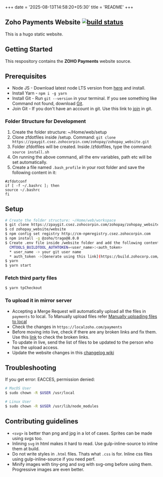 +++
date = '2025-08-13T14:58:20+05:30'
title = 'README'
+++


## Zoho Payments Website [![build status](https://git.csez.zohocorpin.com/zohofinance/zohocheckout_website/badges/master/pipeline.svg)](https://zpaygit.csez.zohocorpin.com/zohopay/zohopay_website/-/commits/master)
This is a hugo static website.

## Getting Started
This respository contains the **ZOHO Payments** website source.

## Prerequisites
* Node JS -  Download latest node LTS version from [here](https://nodejs.org/en/download) and install.
* Install Yarn - `npm i -g yarn`
* Install Git - Run `git --version` in your terminal. If you see something like Command not found, download [Git](https://git-scm.com/download).
* Join Git - If you don't have an account in git. Use this link to [join](https://gitusercreation.csez.zohocorpin.com/) in git.

### Folder Structure for Development
 1. Create the folder structure: ~/Home/web/setup
 2. Clone zfdotfiles inside /setup. Command: `git clone https://zpaygit.csez.zohocorpin.com/zohopay/zohopay_website.git`
 3. Folder zfdotfiles will be created. Inside /zfdotfiles, type the command: `source install.sh`
 4. On running the above command, all the env variables, path etc will be set automatically.
 5. Create a file named `.bash_profile` in your root folder and save the following content in it:

 ```
#zfdotconf
if [ -f ~/.bashrc ]; then  
 source ~/.bashrc
fi
```

## Setup

```bash
# Create the folder structure: ~/Home/web/workspace
$ git clone https://zpaygit.csez.zohocorpin.com/zohopay/zohopay_website.git
$ cd zohopay_website/website
$ npm config set registry http://cm-npmregistry.csez.zohocorpin.com
$ npm install -g @zoho/trago@8.0.0
$ Create .env file inside /website folder and add the following content to fetch the third party packages.
  CMTOOLS_BUILDTOOL_AUTHTOKEN=<user_name>:<auth_token>
  * user_name -> your git user name
  * auth_token ->[Generate using this link](https://build.zohocorp.com/jsp/generate_token.jsp)
$ yarn
$ yarn start
```

### Fetch third party files
```bash
$ yarn tpCheckout
```

### To upload it in mirror server

* Accepting a Merge Request will automatically upload all the files in `payments` to local. To Manually upload files refer [Manually uploading files to local](#manually-uploading-files-to-local)
* Check the changes in `https://localzoho.com/payments`
* Before moving into live, check if there are any broken links and fix them. Use this [link](http://cmsmanager.zohocorp.com/link.php) to check the broken links.
* To update in live, send the list of files to be updated to the person who has the upload access.
* Update the website changes in this [changelog wiki](http://git/zohofinance/zohocheckout_website/wikis/)

## Troubleshooting

If you get error: EACCES, permission denied:

```bash
# MacOS User
$ sudo chown -R $USER /usr/local 
```

```bash
# Linux User
$ sudo chown -R $USER /usr/lib/node_modules
```

## Contributing guidelines

* `<svg>` is better than png and jpg in a lot of cases. Sprites can be made using svgs too.
* Inlining `svg` in html makes it hard to read. Use gulp-inline-source to inline them at build.
* Do not write styles in `.html` files. Thats what `.css` is for. Inline css files using gulp-inline-source if you need perf.
* Minify images with tiny-png and svg with svg-omg before using them. Progressive images are even better.


